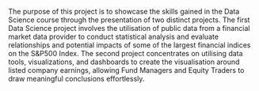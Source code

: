 The purpose of this project is to showcase the skills gained in the Data Science course through the presentation of two distinct projects. The first Data Science project involves the utilisation of public data from a financial market data provider to conduct statistical analysis and evaluate relationships and potential impacts of some of the largest financial indices on the S&P500 Index. The second project concentrates on utilising data tools, visualizations, and dashboards to create the visualisation around listed company earnings, allowing Fund Managers and Equity Traders to draw meaningful conclusions effortlessly. 
